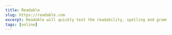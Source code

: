 ```yaml
---
title: Readable
slug: https://readable.com
excerpt: Readable will quickly test the readability, spelling and grammar of your text and show you how and where to make improvements.
tags: [online]
---
```

